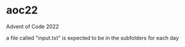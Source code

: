 # aoc22
Advent of Code 2022


a file called "input.txt" is expected to be in the subfolders for each day
